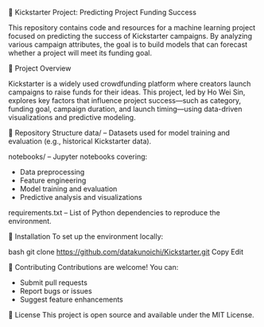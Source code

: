 🎯 Kickstarter Project: Predicting Project Funding Success

This repository contains code and resources for a machine learning project focused on predicting the success of Kickstarter campaigns. By analyzing various campaign attributes, the goal is to build models that can forecast whether a project will meet its funding goal.

📌 Project Overview

Kickstarter is a widely used crowdfunding platform where creators launch campaigns to raise funds for their ideas.
This project, led by Ho Wei Sin, explores key factors that influence project success—such as category, funding goal, campaign duration, and launch timing—using data-driven visualizations and predictive modeling.

📁 Repository Structure
data/ – Datasets used for model training and evaluation (e.g., historical Kickstarter data).

notebooks/ – Jupyter notebooks covering:
- Data preprocessing
- Feature engineering
- Model training and evaluation
- Predictive analysis and visualizations

requirements.txt – List of Python dependencies to reproduce the environment.

🚀 Installation
To set up the environment locally:

bash
git clone https://github.com/datakunoichi/Kickstarter.git
Copy
Edit


🤝 Contributing
Contributions are welcome! You can:
- Submit pull requests
- Report bugs or issues
- Suggest feature enhancements

📄 License
This project is open source and available under the MIT License.
